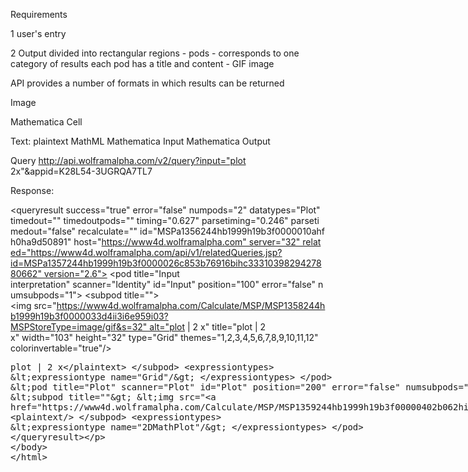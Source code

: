 Requirements

1 user's entry

2 Output
divided into rectangular regions - pods - corresponds to one category of results
each pod has a title and content - GIF image

API provides a number of formats in which results can be returned


Image

Mathematica Cell

Text:
 	plaintext
	MathML
	Mathematica Input
	Mathematica Output

Query
 http://api.wolframalpha.com/v2/query?input="plot 2x"&appid=K28L54-3UGRQA7TL7

Response:

<queryresult success="true" error="false" numpods="2" datatypes="Plot" timedout="" timedoutpods="" timing="0.627" parsetiming="0.246" parsetimedout="false" recalculate="" id="MSPa1356244hb1999h19b3f0000010ahfh0ha9d50891" host="https://www4d.wolframalpha.com" server="32" related="https://www4d.wolframalpha.com/api/v1/relatedQueries.jsp?id=MSPa1357244hb1999h19b3f0000026c853b76916bihc3331039829427880662" version="2.6">
<pod title="Input interpretation" scanner="Identity" id="Input" position="100" error="false" numsubpods="1">
<subpod title="">
<img src="https://www4d.wolframalpha.com/Calculate/MSP/MSP1358244hb1999h19b3f0000033d4ii3i6e959i03?MSPStoreType=image/gif&s=32" alt="plot | 2 x" title="plot | 2 x" width="103" height="32" type="Grid" themes="1,2,3,4,5,6,7,8,9,10,11,12" colorinvertable="true"/>
<plaintext>plot | 2 x</plaintext>
</subpod>
<expressiontypes>
<expressiontype name="Grid"/>
</expressiontypes>
</pod>
<pod title="Plot" scanner="Plot" id="Plot" position="200" error="false" numsubpods="1">
<subpod title="">
<img src="https://www4d.wolframalpha.com/Calculate/MSP/MSP1359244hb1999h19b3f00000402b062hi2fb1i35?MSPStoreType=image/gif&s=32" alt="" title="" width="429" height="215" type="2DMathPlot_1" themes="1,2,3,4,5,6,7,8,9,10,11,12" colorinvertable="true"/>
<plaintext/>
</subpod>
<expressiontypes>
<expressiontype name="2DMathPlot"/>
</expressiontypes>
</pod>
</queryresult>
